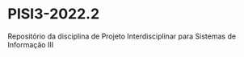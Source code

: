# PISI3-2022.2
Repositório da disciplina de Projeto Interdisciplinar para Sistemas de Informação III
